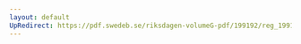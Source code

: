 ```yaml
---
layout: default
UpRedirect: https://pdf.swedeb.se/riksdagen-volumeG-pdf/199192/reg_199192/reg_199192_0409.pdf
---
```

